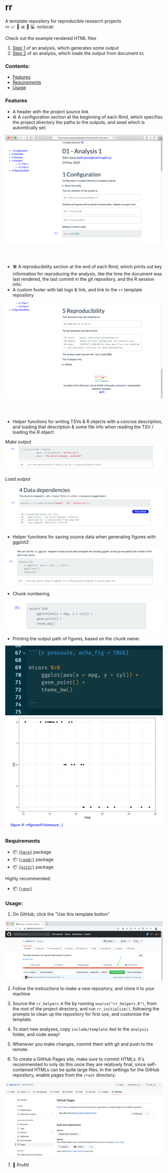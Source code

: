 
# rr

A template repository for reproducible research projects  
:pencil2: :chart_with_upwards_trend: :notebook: :bar_chart: :microscope: :computer: :octocat:

Check out the example rendered HTML files

1. [Step 1](https://sjessa.github.io/rr/analysis/01-first_step.html) of an analysis, which generates some output
2. [Step 2](https://sjessa.github.io/rr/analysis/02-second_step.html) of an analysis, which loads the output from document `01`

### Contents:

* [Features](https://github.com/sjessa/rr#features)
* [Requirements](https://github.com/sjessa/rr#requirements)
* [Usage](https://github.com/sjessa/rr#usage)

### Features

* A header with the project source link
* :gear: A configuration section at the beginning of each Rmd, which specifies the 
project directory the paths to the outputs, and seed which is automtically set:

![](include/img/header.png)

<br>
<br>

* :hammer_and_wrench: A reproducibility section at the end of each Rmd, which prints out 
key information for reproducing the analysis, like the time the document was last
rendered, the last commit in the git repository, and the R session info:
* A custom footer with lab logo & link, and link to the `rr` template repository

![](include/img/footer.png)

<br>
<br>

* Helper functions for writing TSVs & R objects with a concise description, and loading
that description & some file info when reading the TSV / loading the R object

_Make output_
![](include/img/data_dep_1.png)

_Load output_

![](include/img/data_dep_2.png)

* Helper functions for saving source data when generating figures with ggplot2:

![](include/img/source_data.png)

* Chunk numbering

![](include/img/chunk_num.png)

* Printing the output path of figures, based on the chunk name:

![](include/img/echo_fig_R.png)
![](include/img/echo_fig_html.png)


### Requirements

* :package: [`{here}`](https://cran.r-project.org/web/packages/here/index.html) package
* :package: [`{readr}`](https://readr.tidyverse.org/) package
* :package: [`{git2r}`](https://cran.r-project.org/web/packages/git2r/index.html) package

Highly recommended:

* :package: [`{renv}`](https://rstudio.github.io/renv/index.html)

### Usage:

1. On GitHub, click the "Use this template button"

![](include/img/template.png)

2. Follow the instructions to make a new repository, and clone it to your machine

3. Source the `rr_helpers.R` file by running `source("rr_helpers.R")`, from the
root of the project directory, and run `rr_initialize()`, following the prompts
to clean up the repository for first use, and customize the template.

4. To start new analyses, copy `include/template.Rmd` to the `analysis` folder,
and code away!

5. Whenever you make changes, commit them with git and push to the remote.

6. To create a GitHub Pages site, make sure to commit HTMLs. It's recommended
to only do this once they are relatively final, since self-contained HTMLs can be quite large files.
In the settings for the GitHub repository, enable pages from the `/root` directory:

![](include/img/pages.png)

7. :rocket: Profit!
